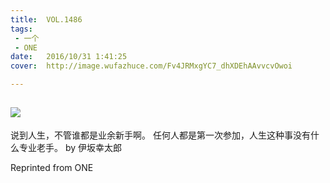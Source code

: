 ```yaml
---
title:	VOL.1486
tags:
 - 一个
 - ONE
date:	2016/10/31 1:41:25
cover:	http://image.wufazhuce.com/Fv4JRMxgYC7_dhXDEhAAvvcvOwoi

---
```

![](http://image.wufazhuce.com/Fv4JRMxgYC7_dhXDEhAAvvcvOwoi)
---

说到人生，不管谁都是业余新手啊。 任何人都是第一次参加，人生这种事没有什么专业老手。 by 伊坂幸太郎
 
Reprinted from ONE

